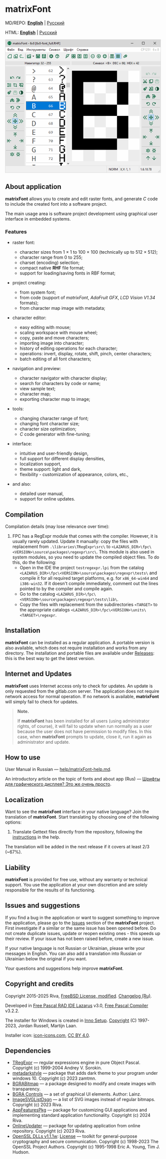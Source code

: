 ﻿matrixFont
==========

MD/REPO: [**English**](readme.en.md) | [Русский](readme.md)

HTML: [**English**](readme.en.html) | [Русский](readme.html)

![](help/light/screenshots/matrixFont.png)

## About application

**matrixFont** allows you to create and edit raster fonts, and generate *C* code to include the created font into a software project.

The main usage area is software project development using graphical user interface in embedded systems.

### Features

- raster font:
  
  - character sizes from 1 × 1 to 100 × 100 (technically up to 512 × 512);
  - character range from 0 to 255;
  - charset (encoding) selection;
  - compact native **RHF** file format;
  - support for loading/saving fonts in RBF format;

- project creating:
  
  - from system font;
  - from code (support of *matrixFont*, *AdaFruit GFX*, *LCD Vision V1.34* formats);
  - from character map image with metadata;

- character editor:
  
  - easy editing with mouse;
  - scaling workspace with mouse wheel;
  - copy, paste and move characters;
  - importing image into character;
  - history of editing operations for each character;
  - operations: invert, display, rotate, shift, pinch, center characters;
  - batch editing of all font characters;

- navigation and preview:
  
  - character navigator with character display;
  - search for characters by code or name;
  - view sample text;
  - character map;
  - exporting character map to image;

- tools:
  
  - changing character range of font;
  - changing font character size;
  - character size optimization;
  - *C* code generator with fine-tuning;

- interface:
  
  - intuitive and user-friendly design,
  - full support for different display densities,
  - localization support,
  - theme support: light and dark,
  - flexibility - customization of appearance, colors, etc.,

- and also:
  
  - detailed user manual,
  - support for online updates.

## Сompilation

Compilation details (may lose relevance over time):

1. FPC has a RegExpr module that comes with the compiler. However, it is usually rarely updated. Update it manually: copy the files with replacement from `.\libraries\TRegExpr\src\` to `<LAZARUS_DIR>\fpc\<VERSION>\source\packages\regexpr\src\`. This module is also used in system modules, so you need to update the compiled object files. To do this, do the following:
   - Open in the IDE the project `testregexpr.lpi` from the catalog `<LAZARUS_DIR>\fpc\<VERSION>\source\packages\regexpr\tests\` and compile it for all required target platforms, e.g. for `x86_64-win64` and `i386-win32`. If it doesn't compile immediately, comment out the lines pointed to by the compiler and compile again.
   - Go to the catalog `<LAZARUS_DIR>\fpc\<VERSION>\source\packages\regexpr\tests\lib\`.
   - Copy the files with replacement from the subdirectories `<TARGET>` to the appropriate catalogs `<LAZARUS_DIR>\fpc\<VERSION>\units\<TARGET>\regexpr`.

## Installation

**matrixFont** can be installed as a regular application. A portable version is also available, which does not require installation and works from any directory. The installation and portable files are available under [Releases](https://gitlab.com/riva-lab/matrixFont/-/releases): this is the best way to get the latest version.

## Internet and Updates

**matrixFont** uses Internet access only to check for updates. An update is only requested from the gitlab.com server. The application does not require network access for normal operation. If no network is available, **matrixFont** will simply fail to check for updates.

> **Note.**
> 
> If **matrixFont** has been installed for all users (using administrator rights, of course), it will fail to update when run normally as a user because the user does not have permission to modify files. In this case, when **matrixFont** prompts to update, close it, run it again as administrator and update.

## How to use

User Manual in Russian — [help/matrixFont-help.md](help/matrixFont-help.md).

An introductory article on the topic of fonts and about app (Rus) — [Шрифты для графического дисплея? Это же очень просто](article/mf-article.md).

## Localization

Want to see the **matrixFont** interface in your native language? Join the translation of **matrixFont**. Start translating by choosing one of the following options:

1. Translate Gettext files directly from the repository, following the [instructions](help/matrixFont-help.md#help-in-localization-interface) in the help.

The translation will be added in the next release if it covers at least 2/3 (~67%).

## Liability

**matrixFont** is provided for free use, without any warranty or technical support. You use the application at your own discretion and are solely responsible for the results of its functioning.

## Issues and suggestions

If you find a bug in the application or want to suggest something to improve the application, please go to the [Issues](https://gitlab.com/riva-lab/matrixFont/-/issues) section of the **matrixFont** project. First investigate if a similar or the same issue has been opened before. Do not create duplicate issues, update or reopen existing ones - this speeds up their review. If your issue has not been raised before, create a new issue.

If your native language is not Russian or Ukrainian, please write your messages in English. You can also add a translation into Russian or Ukrainian below the original if you want.

Your questions and suggestions help improve **matrixFont**.

## Сopyright and credits

Copyright 2015-2025 Riva, [FreeBSD License, modified](license.md). [Changelog (Ru)](versions.md).

Developed in [Free Pascal RAD IDE Lazarus](http://www.lazarus-ide.org) v3.0, [Free Pascal Compiler](https://freepascal.org) v3.2.2.

The installer for Windows is created in [Inno Setup](https://jrsoftware.org/isinfo.php). [Copyright](https://jrsoftware.org/files/is/license.txt) (C) 1997-2023, Jordan Russell, Martijn Laan.

Installer icon: [icon-icons.com](https://icon-icons.com/icon/software/76005), [CC BY 4.0](https://creativecommons.org/licenses/by/4.0).

## Dependencies

- [TRegExpr](https://github.com/andgineer/TRegExpr) — regular expressions engine in pure Object Pascal. Copyright (c) 1999-2004 Andrey V. Sorokin.
- [metadarkstyle](https://github.com/zamtmn/metadarkstyle) — package that adds dark theme to your program under windows 10. Copyright (c) 2023 zamtmn.
- [BGRABitmap](https://bgrabitmap.github.io/) — a package designed to modify and create images with transparency.
- [BGRA Controls](https://bgrabitmap.github.io/bgracontrols/) — a set of graphical UI elements. Author: Lainz.
- [ImageSVGListDsgn](https://gitlab.com/riva-lab/ImageSVGListDsgn) — a list of SVG images instead of regular bitmaps. Copyright (c) 2023 Riva.
- [AppFeaturesPkg](https://gitlab.com/riva-lab/AppFeaturesPkg) — package for customizing GUI applications and implementing standard application functionality. Copyright (c) 2024 Riva.
- [OnlineUpdater](https://gitlab.com/riva-lab/OnlineUpdaterPkg) — package for updating application from online repository. Copyright (c) 2023 Riva.
- [OpenSSL DLLs v1.1.1w](https://www.openssl.org/): [License](bin/openssl-license.txt) — toolkit for general-purpose cryptography and secure communication. Copyright (c) 1998-2023 The OpenSSL Project Authors. Copyright (c) 1995-1998 Eric A. Young, Tim J. Hudson.
